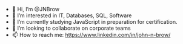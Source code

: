 - 👋 Hi, I’m @JNBrow
- 👀 I’m interested in IT, Databases, SQL, Software
- 🌱 I’m currently studying JavaScript in preparation for certification.
- 💞️ I’m looking to collaborate on corporate teams
- 📫 How to reach me: https://www.linkedin.com/in/john-n-brow/

<!---
JNBrow/JNBrow is a ✨ special ✨ repository because its `README.md` (this file) appears on your GitHub profile.
You can click the Preview link to take a look at your changes.
--->
